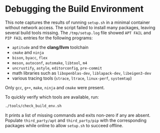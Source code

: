 # Debugging the Build Environment

This note captures the results of running `setup.sh` in a minimal container
without network access. The script failed to install many packages, leaving
several build tools missing. The `/tmp/setup.log` file showed `APT FAIL` and
`PIP FAIL` entries for the following programs:

- `aptitude` and the **clang/llvm** toolchain
- `cmake` and `ninja`
- `bison`, `byacc`, `flex`
- `meson`, `autoconf`, `automake`, `libtool`, `m4`
- `uncrustify`, `astyle`, `editorconfig`, `pre-commit`
- math libraries such as `libopenblas-dev`, `liblapack-dev`, `libeigen3-dev`
- various tracing tools (`strace`, `ltrace`, `linux-perf`, `systemtap`)

Only `gcc`, `g++`, `make`, `ninja` and `cmake` were present.

To quickly verify which tools are available, run:

```sh
./tools/check_build_env.sh
```

It prints a list of missing commands and exits non-zero if any are absent.
Populate `third_party/apt` and `third_party/pip` with the corresponding
packages while online to allow `setup.sh` to succeed offline.
